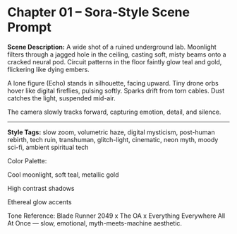 # Chapter 01 – Sora-Style Scene Prompt

**Scene Description:**
A wide shot of a ruined underground lab. Moonlight filters through a jagged hole in the ceiling, casting soft, misty beams onto a cracked neural pod. Circuit patterns in the floor faintly glow teal and gold, flickering like dying embers.

A lone figure (Echo) stands in silhouette, facing upward. Tiny drone orbs hover like digital fireflies, pulsing softly. Sparks drift from torn cables. Dust catches the light, suspended mid-air.

The camera slowly tracks forward, capturing emotion, detail, and silence.

---

**Style Tags:**
slow zoom, volumetric haze, digital mysticism, post-human rebirth, tech ruin, transhuman, glitch-light, cinematic, neon myth, moody sci-fi, ambient spiritual tech

Color Palette:

Cool moonlight, soft teal, metallic gold

High contrast shadows

Ethereal glow accents

Tone Reference:
Blade Runner 2049 x The OA x Everything Everywhere All At Once — slow, emotional, myth-meets-machine aesthetic.
